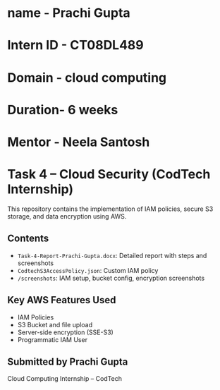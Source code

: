 # name - Prachi Gupta
# Intern ID - CT08DL489
# Domain - cloud computing 
# Duration- 6 weeks 
# Mentor - Neela Santosh
# Task 4 – Cloud Security (CodTech Internship)

This repository contains the implementation of IAM policies, secure S3 storage, and data encryption using AWS.

##  Contents
- `Task-4-Report-Prachi-Gupta.docx`: Detailed report with steps and screenshots
- `CodtechS3AccessPolicy.json`: Custom IAM policy
- `/screenshots`: IAM setup, bucket config, encryption screenshots

##  Key AWS Features Used
- IAM Policies
- S3 Bucket and file upload
- Server-side encryption (SSE-S3)
- Programmatic IAM User

##  Submitted by Prachi Gupta  
Cloud Computing Internship – CodTech
